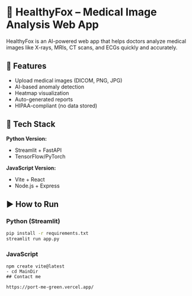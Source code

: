 # 🦊 HealthyFox – Medical Image Analysis Web App

HealthyFox is an AI-powered web app that helps doctors analyze medical images like X-rays, MRIs, CT scans, and ECGs quickly and accurately.

## 🚀 Features

- Upload medical images (DICOM, PNG, JPG)
- AI-based anomaly detection
- Heatmap visualization
- Auto-generated reports
- HIPAA-compliant (no data stored)

## 🧰 Tech Stack

**Python Version:**
- Streamlit + FastAPI
- TensorFlow/PyTorch

**JavaScript Version:**
- Vite + React
- Node.js + Express

## ▶️ How to Run

### Python (Streamlit)
```bash
pip install -r requirements.txt
streamlit run app.py
```
### JavaScript 
```
npm create vite@latest
- cd MainDir
## Contact me 

https://port-me-green.vercel.app/